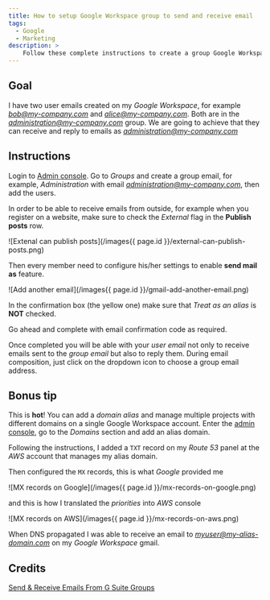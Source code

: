 ```yaml
---
title: How to setup Google Workspace group to send and receive email
tags:
  - Google
  - Marketing
description: >
    Follow these complete instructions to create a group Google Workspace to send and receive email.
---
```


## Goal

I have two user emails created on my *Google Workspace*, for example *bob@my-company.com* and *alice@my-company.com*. Both are in the *administration@my-company.com* group. We are going to achieve that they can receive and reply to emails as *administration@my-company.com*

## Instructions

Login to [Admin console](https://admin.google.com). Go to *Groups* and create a group email, for example, *Administration* with email *administration@my-company.com*, then add the users.

In order to be able to receive emails from outside, for example when you register on a website, make sure to check the *External* flag in the **Publish posts** row.

![Extenal can publish posts](/images{{ page.id }}/external-can-publish-posts.png)

Then every member need to configure his/her settings to enable **send mail as** feature.

![Add another email](/images{{ page.id }}/gmail-add-another-email.png)

In the confirmation box (the yellow one) make sure that *Treat as an alias* is **NOT** checked.

Go ahead and complete with email confirmation code as required.

Once completed you will be able with your *user email* not only to receive emails sent to the *group email* but also to reply them. During email composition, just click on the dropdown icon to choose a group email address.

## Bonus tip

This is **hot**! You can add a *domain alias* and manage multiple projects with different domains on a single Google Workspace account. Enter the [admin console](https://admin.google.com), go to the *Domains* section and add an alias domain.

Following the instructions, I added a <code>TXT</code> record on my *Route 53* panel at the *AWS* account that manages my alias domain.

Then configured the `MX` records, this is what *Google* provided me

![MX records on Google](/images{{ page.id }}/mx-records-on-google.png)

and this is how I translated the *priorities* into *AWS* console

![MX records on AWS](/images{{ page.id }}/mx-records-on-aws.png)

When DNS propagated I was able to receive an email to *myuser@my-alias-domain.com* on my *Google Workspace* gmail.

## Credits

[Send & Receive Emails From G Suite Groups](https://www.goldyarora.com/g-suite-groups/)

